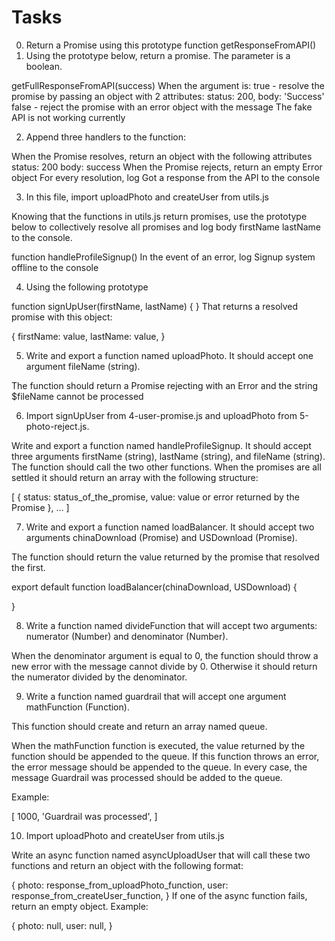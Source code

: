 # Tasks
0. Return a Promise using this prototype function getResponseFromAPI()
1. Using the prototype below, return a promise. The parameter is a boolean.

getFullResponseFromAPI(success)
When the argument is:
true - resolve the promise by passing an object with 2 attributes: status: 200, body: 'Success'
false - reject the promise with an error object with the message The fake API is not working currently

2. Append three handlers to the function:

When the Promise resolves, return an object with the following attributes
status: 200
body: success
When the Promise rejects, return an empty Error object
For every resolution, log Got a response from the API to the console

3. In this file, import uploadPhoto and createUser from utils.js

Knowing that the functions in utils.js return promises, use the prototype below to collectively resolve all promises and log body firstName lastName to the console.

function handleProfileSignup()
In the event of an error, log Signup system offline to the console

4. Using the following prototype

function signUpUser(firstName, lastName) {
}
That returns a resolved promise with this object:

{
  firstName: value,
  lastName: value,
}

5. Write and export a function named uploadPhoto. It should accept one argument fileName (string).

The function should return a Promise rejecting with an Error and the string $fileName cannot be processed

6. Import signUpUser from 4-user-promise.js and uploadPhoto from 5-photo-reject.js.

Write and export a function named handleProfileSignup. It should accept three arguments firstName (string), lastName (string), and fileName (string). The function should call the two other functions. When the promises are all settled it should return an array with the following structure:

[
    {
      status: status_of_the_promise,
      value: value or error returned by the Promise
    },
    ...
]

7. Write and export a function named loadBalancer. It should accept two arguments chinaDownload (Promise) and USDownload (Promise).

The function should return the value returned by the promise that resolved the first.

export default function loadBalancer(chinaDownload, USDownload) {

}

8. Write a function named divideFunction that will accept two arguments: numerator (Number) and denominator (Number).

When the denominator argument is equal to 0, the function should throw a new error with the message cannot divide by 0. Otherwise it should return the numerator divided by the denominator.

9. Write a function named guardrail that will accept one argument mathFunction (Function).

This function should create and return an array named queue.

When the mathFunction function is executed, the value returned by the function should be appended to the queue. If this function throws an error, the error message should be appended to the queue. In every case, the message Guardrail was processed should be added to the queue.

Example:

[
  1000,
  'Guardrail was processed',
]

10. Import uploadPhoto and createUser from utils.js

Write an async function named asyncUploadUser that will call these two functions and return an object with the following format:

{
  photo: response_from_uploadPhoto_function,
  user: response_from_createUser_function,
}
If one of the async function fails, return an empty object. Example:

{
  photo: null,
  user: null,
}

